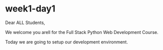# week1-day1

Dear ALL Students,

We welcome you arell for the Full Stack Python Web Development Course.

Today we are going to setup our development environment.
